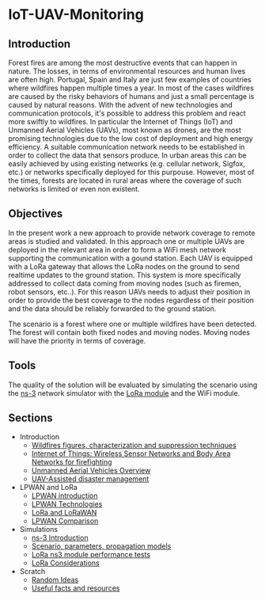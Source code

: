 # IoT-UAV-Monitoring

## Introduction

Forest fires are among the most destructive events that can happen in nature. The losses, in terms of environmental resources and human lives are often high. Portugal, Spain and Italy are just few examples of countries where wildfires happen multiple times a year. In most of the cases wildfires are caused by the risky behaviors of humans and just a small percentage is caused by natural reasons.
With the advent of new technologies and communication protocols, it's possible to address this problem and react more swiftly to wildfires. In particular the Internet of Things (IoT) and Unmanned Aerial Vehicles (UAVs), most known as drones, are the most promising technologies due to the low cost of deployment and high energy efficiency. 
A suitable communication network needs to be established in order to collect the data that sensors produce. In urban areas this can be easily achieved by using existing networks (e.g. cellular network, Sigfox, etc.) or networks specifically deployed for this purpouse.
However, most of the times, forests are located in rural areas where the coverage of such networks is limited or even non existent. 

## Objectives

In the present work a new approach to provide network coverage to remote areas is studied and validated. 
In this approach one or multiple UAVs are deployed in the relevant area in order to form a WiFi mesh network supporting the communication with a gound station. Each UAV is equipped with a LoRa gateway that allows the LoRa nodes on the ground to send realtime updates to the ground station. This system is more specifically addressed to collect data coming from moving nodes (such as firemen, robot sensors, etc..). For this reason UAVs needs to adjust their position in order to provide the best coverage to the nodes regardless of their position and the data should be reliably forwarded to the ground station.

The scenario is a forest where one or multiple wildfires have been detected. The forest will contain both fixed nodes and moving nodes. Moving nodes will have the priority in terms of coverage.

## Tools

The quality of the solution will be evaluated by simulating the scenario using the [ns-3](https://www.nsnam.org/) network simulator with the [LoRa module](https://github.com/DvdMgr/lorawan) and the WiFi module.

## Sections

* Introduction
  * [Wildfires figures, characterization and suppression techniques](https://github.com/marcostellin/iot-uav-monitoring/blob/master/wildfires-characterization.md)
  * [Internet of Things: Wireless Sensor Networks and Body Area Networks for firefighting](https://github.com/marcostellin/iot-uav-monitoring/blob/master/iot-uav-wildfires-intro.md)
  * [Unmanned Aerial Vehicles Overview](https://github.com/marcostellin/iot-uav-monitoring/blob/master/uav-intro.md)
  * [UAV-Assisted disaster management](https://github.com/marcostellin/iot-uav-monitoring/blob/master/uav-disaster-management.md)
* LPWAN and LoRa
  * [LPWAN introduction](https://github.com/marcostellin/iot-uav-monitoring/blob/master/lpwan-intro.md)
  * [LPWAN Technologies](https://github.com/marcostellin/iot-uav-monitoring/blob/master/lpwan-technologies.md)
  * [LoRa and LoRaWAN](https://github.com/marcostellin/iot-uav-monitoring/blob/master/lora.md)
  * [LPWAN Comparison](https://github.com/marcostellin/iot-uav-monitoring/blob/master/LPWAN%20comparison.md)
* Simulations
  * [ns-3 Introduction](https://github.com/marcostellin/iot-uav-monitoring/blob/master/ns3-intro.md)
  * [Scenario, parameters, propagation models](https://github.com/marcostellin/iot-uav-monitoring/blob/master/scenario-propagation-model.md)
  * [LoRa ns3 module performance tests](https://github.com/marcostellin/iot-uav-monitoring/blob/master/test-scenarios.md)
  * [LoRa Considerations](https://github.com/marcostellin/iot-uav-monitoring/blob/master/lora-considerations.md)
* Scratch
  * [Random Ideas](https://github.com/marcostellin/iot-uav-monitoring/blob/master/ideas.md)
  * [Useful facts and resources](https://github.com/marcostellin/iot-uav-monitoring/blob/master/useful-resources.md)

